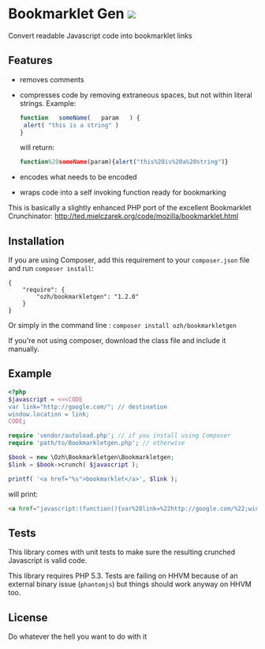 # Bookmarklet Gen [![](https://travis-ci.org/ozh/bookmarkletgen.svg?branch=master)](https://travis-ci.org/ozh/bookmarkletgen)

Convert readable Javascript code into bookmarklet links

## Features

- removes comments

- compresses code by removing extraneous spaces, but not within literal strings.
  Example:
    ```javascript
  function   someName(   param   ) {
     alert( "this is a string" )
  }
    ```
  will return:
    ```javascript
  function%20someName(param){alert("this%20is%20a%20string")}
    ```
- encodes what needs to be encoded

- wraps code into a self invoking function ready for bookmarking

This is basically a slightly enhanced PHP port of the excellent Bookmarklet Crunchinator: 
http://ted.mielczarek.org/code/mozilla/bookmarklet.html

## Installation

If you are using Composer, add this requirement to your `composer.json` file and run `composer install`:

    {
        "require": {
            "ozh/bookmarkletgen": "1.2.0"
        }
    }

Or simply in the command line : `composer install ozh/bookmarkletgen`

If you're not using composer, download the class file and include it manually.

## Example

```php
<?php
$javascript = <<<CODE
var link="http://google.com/"; // destination
window.location = link;
CODE;

require 'vendor/autoload.php'; // if you install using Composer
require 'path/to/Bookmarkletgen.php'; // otherwise

$book = new \Ozh\Bookmarkletgen\Bookmarkletgen;
$link = $book->crunch( $javascript );

printf( '<a href="%s">bookmarklet</a>', $link );
```

will print:

```html
<a href="javascript:(function(){var%20link=%22http://google.com/%22;window.location=link;})()">bookmarklet</a>
```

## Tests

This library comes with unit tests to make sure the resulting crunched Javascript is valid code.

This library requires PHP 5.3. Tests are failing on HHVM because of an external binary issue (`phantomjs`) but things should work anyway on HHVM too.

## License

Do whatever the hell you want to do with it

